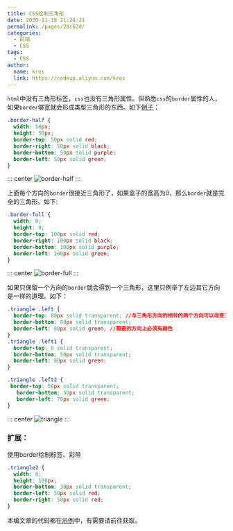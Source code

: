 ```yaml
---
title: CSS绘制三角形
date: 2020-11-18 21:24:21
permalink: /pages/28c62d/
categories:
  - 前端
  - CSS
tags:
  - CSS
author:
  name: kros
  link: https://codeup.aliyun.com/kros
---
```


`html`中没有三角形标签，`css`也没有三角形属性。但熟悉`css`的`border`属性的人，如果`border`够宽就会形成类型三角形的东西。如下[例子](https://codepen.io/wclleaf/pen/ZEOZaWg)：

```css
.border-half {
  width: 50px;
  height: 50px;
  border-top: 50px solid red;
  border-right: 50px solid black;
  border-bottom: 50px solid purple;
  border-left: 50px solid green;
}
```
::: center
![border-half](https://lhost.oss-cn-chengdu.aliyuncs.com/blog/20201118135625.png)
:::

上面每个方向的`border`很接近三角形了，如果盒子的宽高为0，那么`border`就是完全的三角形。如下:
```css
.border-full {
  width: 0;
  height: 0;
  border-top: 100px solid red;
  border-right: 100px solid black;
  border-bottom: 100px solid purple;
  border-left: 100px solid green;
}
```
::: center
![border-full](https://lhost.oss-cn-chengdu.aliyuncs.com/blog/20201118140001.png)
:::

如果只保留一个方向的`border`就会得到一个三角形，这里只例举了左边其它方向是一样的道理。如下：
```css
.triangle .left {
  border-top: 80px solid transparent; //与三角形方向的相邻的两个方向可以改变三角形形状
  border-bottom: 80px solid transparent;
  border-left: 80px solid green; //需要的方向上必须有颜色
}
.triangle .left1 {
  border-top: 0 solid transparent;
  border-bottom: 50px solid transparent;
  border-left: 80px solid green;
}

.triangle .left2 {
 border-top: 50px solid transparent;
   border-bottom: 50px solid transparent;
   border-left: 70px solid green;
}
```
::: center
![triangle](https://lhost.oss-cn-chengdu.aliyuncs.com/blog/20201118142300.png)
:::

### 扩展：
使用border绘制标签、彩带
```css
.triangle2 {
  width: 0;
  height: 100px;
  border-bottom: 30px solid transparent;
  border-left: 50px solid red;
  border-right: 50px solid red;
}
```

本编文章的代码都在[示例](https://codepen.io/wclleaf/pen/ZEOZaWg)中，有需要请前往获取。
